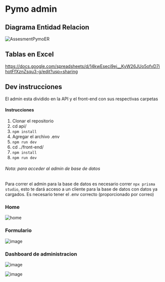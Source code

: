 # Pymo admin


## Diagrama Entidad Relacion

![AssesmentPymoER](https://user-images.githubusercontent.com/39030799/159767186-152bf644-a9c6-40ae-ad3c-40fb52568aa1.png)

## Tablas en Excel

https://docs.google.com/spreadsheets/d/14kwEseci9ej__KyW26JUo5ofvD7ihotFfXznZsqu3-g/edit?usp=sharing

## Dev instrucciones

El admin esta dividido en la API y el front-end con sus respectivas carpetas

#### Instrucciones
1.  Clonar el repositorio 
2. cd api/
3. `npm install`
4. Agregar el archivo .env
5. `npm run dev`
6. cd ../front-end/
7. `npm install`
8. `npm run dev`

###### Nota: para acceder al admin de base de datos

Para correr el admin para la base de datos es necesario correr `npx prisma studio`, esto te dará acceso a un cliente para la base de datos con datos ya cargados. Es necesario tener el .env correcto (proporcionado por correo)


### Home

![home](https://user-images.githubusercontent.com/39030799/159694646-f0c11a9e-0c3a-4757-b255-aedcad01a8fc.PNG)

### Formulario

![image](https://user-images.githubusercontent.com/39030799/159694787-ccb18a6d-3aa2-48d5-af09-2270ca562cd6.png)

### Dashboard de administracion

![image](https://user-images.githubusercontent.com/39030799/159694853-674ab89f-a270-4b37-b11e-6950b56c635f.png)

![image](https://user-images.githubusercontent.com/39030799/159694992-6c4424d6-fda7-4231-ae69-1c2d5305000b.png)
